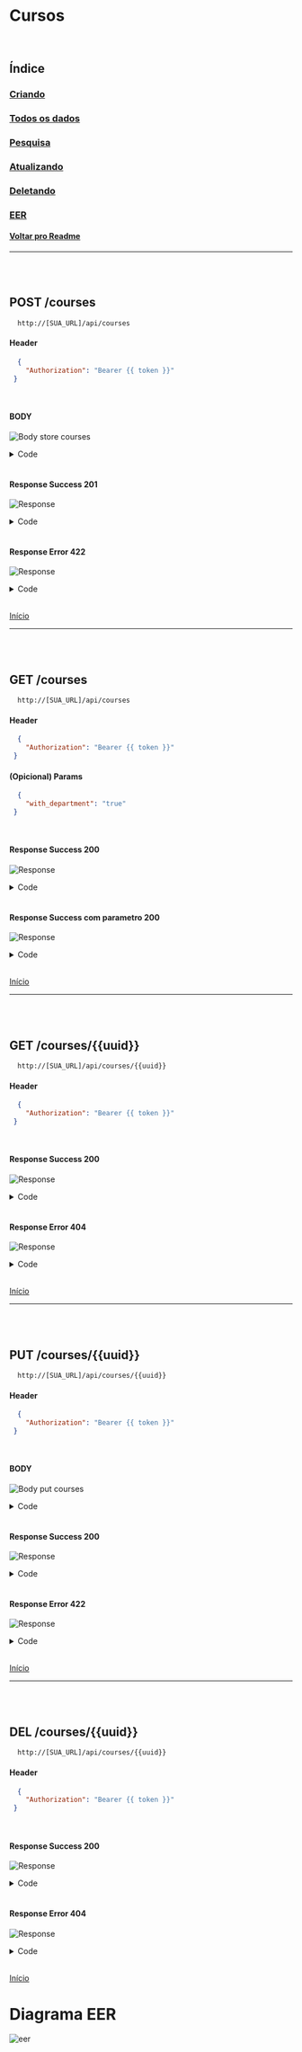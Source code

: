 # Cursos

<br/>

## Índice
### [Criando](#post-courses)
### [Todos os dados](#get-courses)
### [Pesquisa](#get-coursesuuid)
### [Atualizando](#put-coursesuuid)
### [Deletando](#del-coursesuuid)
### [EER](#diagrama-eer)
#### [Voltar pro Readme](/README.md)

---
<br/>
<br/>

## POST /courses

```
  http://[SUA_URL]/api/courses
```
#### Header

```json
  { 
    "Authorization": "Bearer {{ token }}"
 }
```

<br>

#### BODY

![Body store courses](/img/body_store_courses.png)

<details> 
  <summary>Code</summary>

```json
{
    "departament_id":"4",
    "name":"Programação Full Stack"
}
```

</details>

<br/>

#### Response Success 201

![Response](/img/response_success_store_courses.png)

<details> 
  <summary>Code</summary>

```json
{
  "status": "Success",
  "message": "Course successfully created",
  "data": {
    "course": {
      "name": "Programação full stack",
      "uuid": "5c50dba5-734b-4bbe-aa33-7d2fabb04914",
      "slug": "programacao-full-stack",
      "updated_at": "2022-09-02T14:16:17.000000Z",
      "created_at": "2022-09-02T14:16:17.000000Z"
    }
  }
}
```

</details>

<br/>

#### Response Error 422

![Response](/img/response_error_store_courses.png)

<details> 
  <summary>Code</summary>

```json
{
  "message": "We need your [ NAME ] to continue! (and 1 more error)",
  "errors": {
    "name": [
      "We need your [ NAME ] to continue!"
    ],
    "departament_id": [
      "We need your [ DEPARTAMENT ID ] to continue!"
    ]
  }
}
```

</details>

<br>

[Início](#cursos)

---
<br/>
<br/>

## GET /courses

```
  http://[SUA_URL]/api/courses
```
#### Header

```json
  { 
    "Authorization": "Bearer {{ token }}"
 }
```

#### (Opicional) Params

```json
  { 
    "with_department": "true"
 }
```

<br/>

#### Response Success 200

![Response](/img/response_success_courses.png)

<details> 
  <summary>Code</summary>

```json
{
  "status": "Success",
  "message": "All Courses Loaded!",
  "data": {
    "courses": [
      {
        "uuid": "3c33db3b-d595-4975-b92d-9a0fefde6f04",
        "slug": "hogwarts",
        "name": "Hogwarts",
        "created_at": "2022-09-02T14:10:52.000000Z",
        "updated_at": "2022-09-02T14:10:52.000000Z"
      },
      ...
    ]
}
```

</details>

<br/>

#### Response Success com parametro 200

![Response](/img/response_success_params_courses.png)

<details> 
  <summary>Code</summary>

```json
{
  "status": "Success",
  "message": "All Courses Loaded!",
  "data": {
    "courses": [
      {
        "department_uuid": "34271383-0d87-4d99-b4c4-c9da7359209e",
        "department_name": "ciências humanas",
        "uuid": "3c33db3b-d595-4975-b92d-9a0fefde6f04",
        "slug": "et",
        "name": "Et",
        "created_at": "2022-09-02T14:10:52.000000Z",
        "updated_at": "2022-09-02T14:10:52.000000Z"
      },
      ...
    ]
}
```

</details>

<br>

[Início](#cursos)

---
<br/>
<br/>


## GET /courses/{{uuid}}

```
  http://[SUA_URL]/api/courses/{{uuid}}
```
#### Header

```json
  { 
    "Authorization": "Bearer {{ token }}"
 }
```

<br/>

#### Response Success 200

![Response](/img/response_success_show_courses.png)

<details> 
  <summary>Code</summary>

```json
{
  "status": "Success",
  "message": "Course successfully found!",
  "data": {
    "course": {
      "uuid": "5c50dba5-734b-4bbe-aa33-7d2fabb04914",
      "slug": "programacao-full-stack",
      "name": "Programação full stack",
      "created_at": "2022-09-02T14:16:17.000000Z",
      "updated_at": "2022-09-02T14:16:17.000000Z",
      "departament": {
        "uuid": "958b1670-4d97-4bbf-a12a-3ce1cbe69393",
        "slug": "estagio",
        "name": "Estágio",
        "created_at": "2022-09-02T14:10:52.000000Z",
        "updated_at": "2022-09-02T14:10:52.000000Z"
      }
    }
  }
}
```

</details>

<br/>

#### Response Error 404

![Response](/img/response_error_generic_404.png)

<details> 
  <summary>Code</summary>

```json
{
  "status": "Error",
  "message": "The searched resource does not exist",
  "data": null
}
```

</details>

<br>

[Início](#cursos)

---
<br/>
<br/>

## PUT /courses/{{uuid}}

```
  http://[SUA_URL]/api/courses/{{uuid}}
```
#### Header

```json
  { 
    "Authorization": "Bearer {{ token }}"
 }
```

<br/>

#### BODY

![Body put courses](/img/body_put_courses.png)

<details> 
  <summary>Code</summary>

```json
{
    "departament_id":"3",
    "name":"Programação Full Stack"
}
```

</details>

<br/>

#### Response Success 200

![Response](/img/response_success_put_courses.png)

<details> 
  <summary>Code</summary>

```json
{
  "status": "Success",
  "message": "Course successfully updated",
  "data": {
    "course": {
      "uuid": "5c50dba5-734b-4bbe-aa33-7d2fabb04914",
      "slug": "programacao-full-stack",
      "name": "Programação full stack",
      "created_at": "2022-09-02T14:16:17.000000Z",
      "updated_at": "2022-09-02T14:17:39.000000Z"
    }
  }
}
```

</details>

<br/>

#### Response Error 422

![Response](/img/response_error_put_courses.png)

<details> 
  <summary>Code</summary>

```json
{
  "message": "We need your [ NAME ] to continue! (and 1 more error)",
  "errors": {
    "name": [
      "We need your [ NAME ] to continue!"
    ],
    "departament_id": [
      "We need your [ DEPARTAMENT ID ] to continue!"
    ]
  }
}
```

</details>

<br>

[Início](#cursos)

---
<br/>
<br/>

## DEL /courses/{{uuid}}

```
  http://[SUA_URL]/api/courses/{{uuid}}
```
#### Header

```json
  { 
    "Authorization": "Bearer {{ token }}"
 }
```

<br/>

#### Response Success 200

![Response](/img/response_success_del_courses.png)

<details> 
  <summary>Code</summary>

```json
{
  "status": "Success",
  "message": "The course has been successfully removed!",
  "data": {
    "course": {
      "uuid": "5c50dba5-734b-4bbe-aa33-7d2fabb04914",
      "slug": "programacao-full-stack",
      "name": "Programação full stack",
      "created_at": "2022-09-02T14:16:17.000000Z",
      "updated_at": "2022-09-02T14:17:39.000000Z"
    }
  }
}
```

</details>

<br/>

#### Response Error 404

![Response](/img/response_error_generic_404.png)

<details> 
  <summary>Code</summary>

```json
{
  "status": "Error",
  "message": "Unable to perform deletion. The requested resource does not exist!",
  "data": null
}
```

</details>

<br>

[Início](#cursos)

# Diagrama EER

![eer](/img/eer-courses-rell-api.png)
